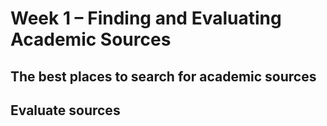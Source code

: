 # **Week 1 – Finding and Evaluating Academic Sources**

## The best places to search for academic sources

## Evaluate sources




